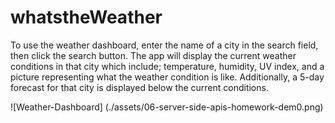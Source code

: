 # whatstheWeather

To use the weather dashboard, enter the name of a city in the search field, then click the search button. The app will display the current weather conditions in that city which include; temperature, humidity, UV index, and a picture representing what the weather condition is like. Additionally, a 5-day forecast for that city is displayed below the current conditions.

![Weather-Dashboard] (./assets/06-server-side-apis-homework-dem0.png)